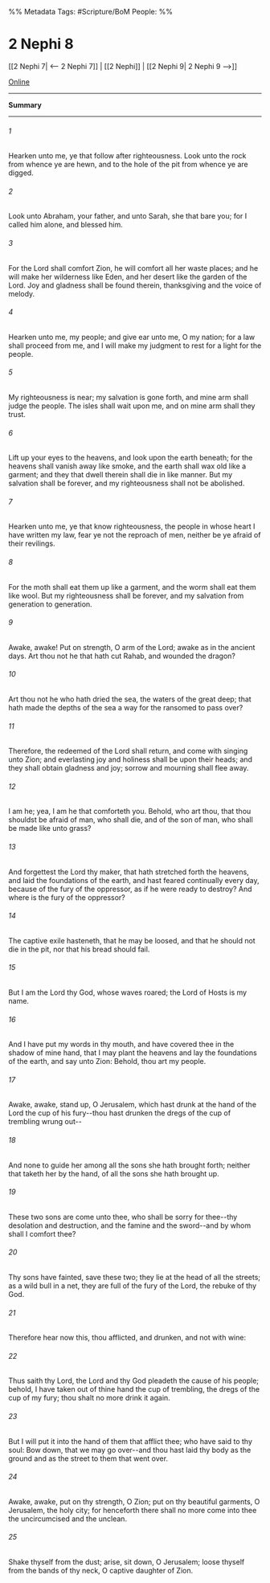 %% Metadata
Tags: #Scripture/BoM
People: 
%%
# 2 Nephi 8
[[2 Nephi 7| <-- 2 Nephi 7]] | [[2 Nephi]] | [[2 Nephi 9| 2 Nephi 9 -->]]

[Online](https://churchofjesuschrist.org/study/scriptures/bofm/2-ne/8?lang=eng)

---
__Summary__



---
###### 1
Hearken unto me, ye that follow after righteousness. Look unto the rock from whence ye are hewn, and to the hole of the pit from whence ye are digged.
###### 2
Look unto Abraham, your father, and unto Sarah, she that bare you; for I called him alone, and blessed him.
###### 3
For the Lord shall comfort Zion, he will comfort all her waste places; and he will make her wilderness like Eden, and her desert like the garden of the Lord. Joy and gladness shall be found therein, thanksgiving and the voice of melody.
###### 4
Hearken unto me, my people; and give ear unto me, O my nation; for a law shall proceed from me, and I will make my judgment to rest for a light for the people.
###### 5
My righteousness is near; my salvation is gone forth, and mine arm shall judge the people. The isles shall wait upon me, and on mine arm shall they trust.
###### 6
Lift up your eyes to the heavens, and look upon the earth beneath; for the heavens shall vanish away like smoke, and the earth shall wax old like a garment; and they that dwell therein shall die in like manner. But my salvation shall be forever, and my righteousness shall not be abolished.
###### 7
Hearken unto me, ye that know righteousness, the people in whose heart I have written my law, fear ye not the reproach of men, neither be ye afraid of their revilings.
###### 8
For the moth shall eat them up like a garment, and the worm shall eat them like wool. But my righteousness shall be forever, and my salvation from generation to generation.
###### 9
Awake, awake! Put on strength, O arm of the Lord; awake as in the ancient days. Art thou not he that hath cut Rahab, and wounded the dragon?
###### 10
Art thou not he who hath dried the sea, the waters of the great deep; that hath made the depths of the sea a way for the ransomed to pass over?
###### 11
Therefore, the redeemed of the Lord shall return, and come with singing unto Zion; and everlasting joy and holiness shall be upon their heads; and they shall obtain gladness and joy; sorrow and mourning shall flee away.
###### 12
I am he; yea, I am he that comforteth you. Behold, who art thou, that thou shouldst be afraid of man, who shall die, and of the son of man, who shall be made like unto grass?
###### 13
And forgettest the Lord thy maker, that hath stretched forth the heavens, and laid the foundations of the earth, and hast feared continually every day, because of the fury of the oppressor, as if he were ready to destroy? And where is the fury of the oppressor?
###### 14
The captive exile hasteneth, that he may be loosed, and that he should not die in the pit, nor that his bread should fail.
###### 15
But I am the Lord thy God, whose waves roared; the Lord of Hosts is my name.
###### 16
And I have put my words in thy mouth, and have covered thee in the shadow of mine hand, that I may plant the heavens and lay the foundations of the earth, and say unto Zion: Behold, thou art my people.
###### 17
Awake, awake, stand up, O Jerusalem, which hast drunk at the hand of the Lord the cup of his fury--thou hast drunken the dregs of the cup of trembling wrung out--
###### 18
And none to guide her among all the sons she hath brought forth; neither that taketh her by the hand, of all the sons she hath brought up.
###### 19
These two sons are come unto thee, who shall be sorry for thee--thy desolation and destruction, and the famine and the sword--and by whom shall I comfort thee?
###### 20
Thy sons have fainted, save these two; they lie at the head of all the streets; as a wild bull in a net, they are full of the fury of the Lord, the rebuke of thy God.
###### 21
Therefore hear now this, thou afflicted, and drunken, and not with wine:
###### 22
Thus saith thy Lord, the Lord and thy God pleadeth the cause of his people; behold, I have taken out of thine hand the cup of trembling, the dregs of the cup of my fury; thou shalt no more drink it again.
###### 23
But I will put it into the hand of them that afflict thee; who have said to thy soul: Bow down, that we may go over--and thou hast laid thy body as the ground and as the street to them that went over.
###### 24
Awake, awake, put on thy strength, O Zion; put on thy beautiful garments, O Jerusalem, the holy city; for henceforth there shall no more come into thee the uncircumcised and the unclean.
###### 25
Shake thyself from the dust; arise, sit down, O Jerusalem; loose thyself from the bands of thy neck, O captive daughter of Zion.



